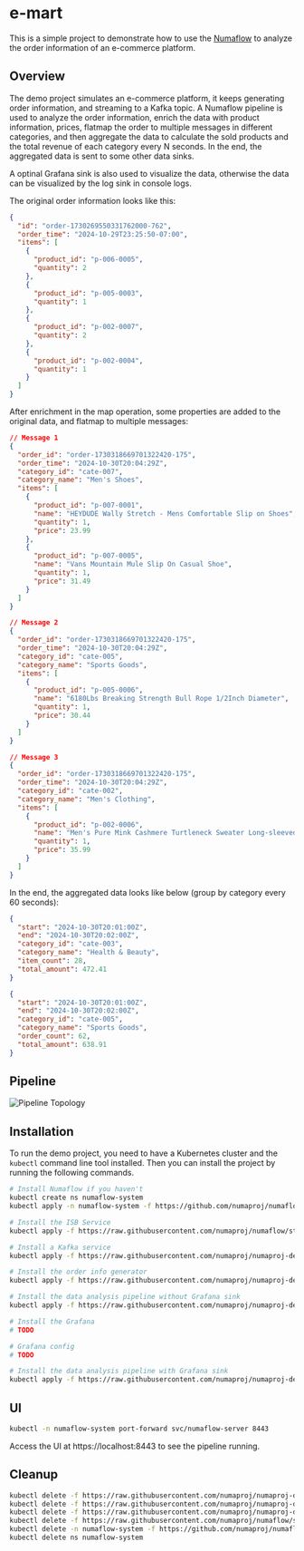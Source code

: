 # e-mart

This is a simple project to demonstrate how to use the [Numaflow](https://github.com/numaproj/numaflow) to analyze the order information of an e-commerce platform.

## Overview

The demo project simulates an e-commerce platform, it keeps generating order information, and streaming to a Kafka topic. A Numaflow pipeline is used to analyze the order information, enrich the data with product information, prices, flatmap the order to multiple messages in different categories, and then aggregate the data to calculate the sold products and the total revenue of each category every N seconds. In the end, the aggregated data is sent to some other data sinks.

A optinal Grafana sink is also used to visualize the data, otherwise the data can be visualized by the log sink in console logs.

The original order information looks like this:

```json
{
  "id": "order-1730269550331762000-762",
  "order_time": "2024-10-29T23:25:50-07:00",
  "items": [
    {
      "product_id": "p-006-0005",
      "quantity": 2
    },
    {
      "product_id": "p-005-0003",
      "quantity": 1
    },
    {
      "product_id": "p-002-0007",
      "quantity": 2
    },
    {
      "product_id": "p-002-0004",
      "quantity": 1
    }
  ]
}
```

After enrichment in the map operation, some properties are added to the original data, and flatmap to multiple messages:

```json
// Message 1
{
  "order_id": "order-1730318669701322420-175",
  "order_time": "2024-10-30T20:04:29Z",
  "category_id": "cate-007",                                                   -- Added
  "category_name": "Men's Shoes",                                              -- Added
  "items": [
    {
      "product_id": "p-007-0001",
      "name": "HEYDUDE Wally Stretch - Mens Comfortable Slip on Shoes",        -- Added
      "quantity": 1,
      "price": 23.99
    },
    {
      "product_id": "p-007-0005",
      "name": "Vans Mountain Mule Slip On Casual Shoe",                        -- Added
      "quantity": 1,
      "price": 31.49
    }
  ]
}
```

```json
// Message 2
{
  "order_id": "order-1730318669701322420-175",
  "order_time": "2024-10-30T20:04:29Z",
  "category_id": "cate-005",                                                   -- Added
  "category_name": "Sports Goods",                                             -- Added
  "items": [
    {
      "product_id": "p-005-0006",
      "name": "6180Lbs Breaking Strength Bull Rope 1/2Inch Diameter",          -- Added
      "quantity": 1,
      "price": 30.44
    }
  ]
}
```

```json
// Message 3
{
  "order_id": "order-1730318669701322420-175",
  "order_time": "2024-10-30T20:04:29Z",
  "category_id": "cate-002",                                                   -- Added
  "category_name": "Men's Clothing",                                           -- Added
  "items": [
    {
      "product_id": "p-002-0006",
      "name": "Men's Pure Mink Cashmere Turtleneck Sweater Long-sleeved",      -- Added
      "quantity": 1,
      "price": 35.99
    }
  ]
}
```

In the end, the aggregated data looks like below (group by category every 60 seconds):

```json
{
  "start": "2024-10-30T20:01:00Z",
  "end": "2024-10-30T20:02:00Z",
  "category_id": "cate-003",
  "category_name": "Health & Beauty",
  "item_count": 28,
  "total_amount": 472.41
}
```

```json
{
  "start": "2024-10-30T20:01:00Z",
  "end": "2024-10-30T20:02:00Z",
  "category_id": "cate-005",
  "category_name": "Sports Goods",
  "order_count": 62,
  "total_amount": 638.91
}
```

## Pipeline

![Pipeline Topology](pipeline-topology.png)

## Installation

To run the demo project, you need to have a Kubernetes cluster and the `kubectl` command line tool installed. Then you can install the project by running the following commands.

```bash
# Install Numaflow if you haven't
kubectl create ns numaflow-system
kubectl apply -n numaflow-system -f https://github.com/numaproj/numaflow/releases/download/v1.3.3/install.yaml

# Install the ISB Service
kubectl apply -f https://raw.githubusercontent.com/numaproj/numaflow/stable/examples/0-isbsvc-jetstream.yaml

# Install a Kafka service
kubectl apply -f https://raw.githubusercontent.com/numaproj/numaproj-demo/main/emart/manifests/kafka.yaml

# Install the order info generator
kubectl apply -f https://raw.githubusercontent.com/numaproj/numaproj-demo/main/emart/manifests/emart-order-gen.yaml

# Install the data analysis pipeline without Grafana sink
kubectl apply -f https://raw.githubusercontent.com/numaproj/numaproj-demo/main/emart/manifests/pipeline.yaml

# Install the Grafana
# TODO

# Grafana config
# TODO

# Install the data analysis pipeline with Grafana sink
kubectl apply -f https://raw.githubusercontent.com/numaproj/numaproj-demo/main/emart/manifests/pipeline-w-grafana-sink.yaml
```

## UI

```bash
kubectl -n numaflow-system port-forward svc/numaflow-server 8443
```

Access the UI at https://localhost:8443 to see the pipeline running.

## Cleanup

```bash
kubectl delete -f https://raw.githubusercontent.com/numaproj/numaproj-demo/main/dooreats/manifests/pipeline.yaml
kubectl delete -f https://raw.githubusercontent.com/numaproj/numaproj-demo/main/dooreats/manifests/order-gen.yaml
kubectl delete -f https://raw.githubusercontent.com/numaproj/numaproj-demo/main/dooreats/manifests/kafka.yaml
kubectl delete -f https://raw.githubusercontent.com/numaproj/numaflow/stable/examples/0-isbsvc-jetstream.yaml
kubectl delete -n numaflow-system -f https://github.com/numaproj/numaflow/releases/download/v1.3.3/install.yaml
kubectl delete ns numaflow-system
```
